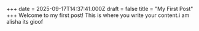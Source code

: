 +++
date = 2025-09-17T14:37:41.000Z
draft = false
title = "My First Post"
+++
Welcome to my first post! This is where you write your content.i am alisha  its gioof